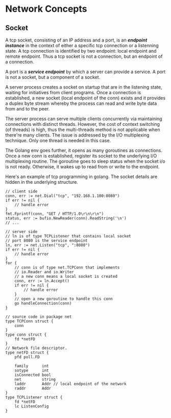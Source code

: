 # Network Concepts

## Socket

A tcp socket, consisting of an IP address and a port,
is an ***endpoint instance*** in the context of either
a specific tcp connection or a listenning state.
A tcp connection is identified by two endpoint: local endpoint
and remote endpoint. Thus a tcp socket is not a connection,
but an endpoint of a connection.

A port is a ***service endpoint*** by which a server can
provide a service. A port is not a socket, but a component
of a socket.

A server process creates a socket on startup that are in the
listening state, waiting for initiatives from client programs.
Once a connection is established, a new socket (local endpoint
of the conn) exists and it provides a duplex byte stream
whereby the process can read and write byte data from and to
the peer.

The server process can serve multiple clients concurrently via
maintaining connections with distinct threads. However, the
cost of context switching (of threads) is high, thus the
multi-threads method is not applicable when there're many clients.
The issue is addressed by the I/O multiplexing technique. Only one
thread is needed in this case.

The Golang env goes further, it opens as many goroutines
as connections. Once a new conn is established, register its socket
to the underlying I/O multiplexing routine. The goroutine goes to
sleep status when the socket i/o is not ready. Otherwise, it wakes
up to read from or write to the endpoint.

Here's an example of tcp programming in golang. The socket details
are hidden in the underlying structure.

```golang
// client side
conn, err := net.Dial("tcp", "192.168.1.100:8080")
if err != nil {
	// handle error
}
fmt.Fprintf(conn, "GET / HTTP/1.0\r\n\r\n")
status, err := bufio.NewReader(conn).ReadString('\n')
// ...

// server side
// ln is of type TCPListener that contains local socket
// port 8080 is the service endpoint
ln, err := net.Listen("tcp", ":8080")
if err != nil {
	// handle error
}
for {
	// conn is of type net.TCPConn that implements
	// io.Reader and io.Writer
	// a new conn means a local socket is created
	conn, err := ln.Accept()
	if err != nil {
		// handle error
	}
	// open a new goroutine to handle this conn
	go handleConnection(conn)
}

// source code in package net
type TCPConn struct {
	conn
}
type conn struct {
	fd *netFD
}
// Network file descriptor.
type netFD struct {
	pfd poll.FD

	family      int
	sotype      int
	isConnected bool
	net         string
	laddr       Addr // local endpoint of the network
	raddr       Addr
}
type TCPListener struct {
	fd *netFD
	lc ListenConfig
}
```
